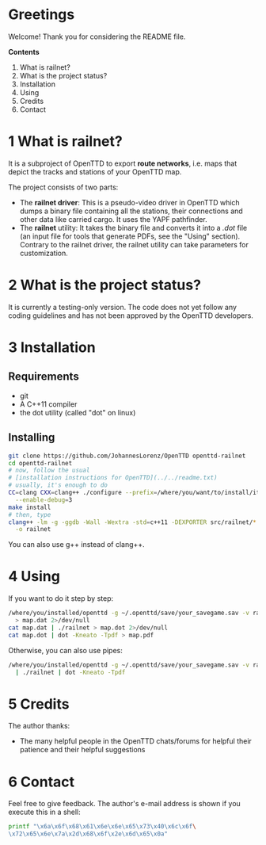 # Greetings
Welcome! Thank you for considering the README file.

**Contents**
  1. What is railnet?
  2. What is the project status?
  3. Installation
  4. Using
  5. Credits
  6. Contact

# 1 What is railnet?
It is a subproject of OpenTTD to export **route networks**, i.e. maps that
depict the tracks and stations of your OpenTTD map.

The project consists of two parts:
  * The **railnet driver**: This is a pseudo-video driver in OpenTTD which dumps
    a binary file containing all the stations, their connections and other
    data like carried cargo. It uses the YAPF pathfinder.
  * The **railnet** utility: It takes the binary file and converts it into a
    *.dot* file (an input file for tools that generate PDFs, see the "Using"
    section). Contrary to the railnet driver, the railnet utility can take
    parameters for customization.

# 2 What is the project status?
It is currently a testing-only version. The code does not yet follow any
coding guidelines and has not been approved by the OpenTTD developers.

# 3 Installation
## Requirements
  * git
  * A C++11 compiler
  * the dot utility (called "dot" on linux)

## Installing
```sh
git clone https://github.com/JohannesLorenz/OpenTTD openttd-railnet
cd openttd-railnet
# now, follow the usual
# [installation instructions for OpenTTD](../../readme.txt)
# usually, it's enough to do
CC=clang CXX=clang++ ./configure --prefix=/where/you/want/to/install/it \
  --enable-debug=3
make install
# then, type
clang++ -lm -g -ggdb -Wall -Wextra -std=c++11 -DEXPORTER src/railnet/*.cpp \
  -o railnet
```
You can also use g++ instead of clang++.

# 4 Using
If you want to do it step by step:
```sh
/where/you/installed/openttd -g ~/.openttd/save/your_savegame.sav -v railnet \
  > map.dat 2>/dev/null
cat map.dat | ./railnet > map.dot 2>/dev/null
cat map.dot | dot -Kneato -Tpdf > map.pdf
```
Otherwise, you can also use pipes:
```sh
/where/you/installed/openttd -g ~/.openttd/save/your_savegame.sav -v railnet \
  | ./railnet | dot -Kneato -Tpdf
```

# 5 Credits
The author thanks:
  * The many helpful people in the OpenTTD chats/forums for helpful
    their patience and their helpful suggestions

# 6 Contact

Feel free to give feedback. The author's e-mail address is shown if you \
execute this in a shell:
```sh
printf "\x6a\x6f\x68\x61\x6e\x6e\x65\x73\x40\x6c\x6f\
\x72\x65\x6e\x7a\x2d\x68\x6f\x2e\x6d\x65\x0a"
```


